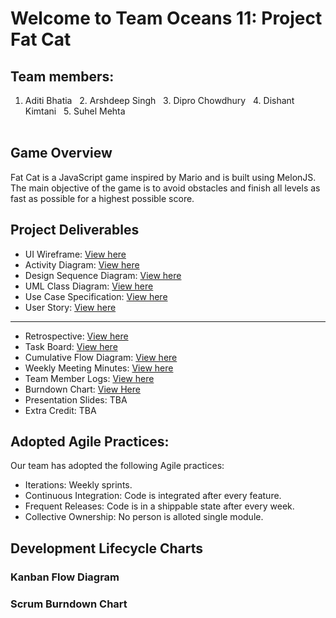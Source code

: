 # Welcome to Team Oceans 11: Project Fat Cat

## Team members:
1. Aditi Bhatia &nbsp;  2. Arshdeep Singh &nbsp; 3. Dipro Chowdhury &nbsp; 4. Dishant Kimtani  &nbsp; 5. Suhel Mehta
<br></br>

## Game Overview
Fat Cat is a JavaScript game inspired by Mario and is built using MelonJS. The main objective of the game is to avoid obstacles and finish all levels as fast as possible for a highest possible score. 
## Project Deliverables
* UI Wireframe: [View here](https://github.com/nguyensjsu/cmpe202-oceans11/tree/master/Project%20Deliverables/UI%20Wireframes)
* Activity Diagram: [View here](https://github.com/nguyensjsu/cmpe202-oceans11/tree/master/Project%20Deliverables/Activity%20Diagram)
* Design Sequence Diagram: [View here](https://github.com/nguyensjsu/cmpe202-oceans11/tree/master/Project%20Deliverables/Design%20Sequence%20Diagram)
* UML Class Diagram: [View here](https://github.com/nguyensjsu/cmpe202-oceans11/tree/master/Project%20Deliverables/Team%20-%20UML%20Class%20Diagram%20)
* Use Case Specification: [View here](https://github.com/nguyensjsu/cmpe202-oceans11/tree/master/Project%20Deliverables/Use%20Case%20Specification)
* User Story: [View here](https://github.com/nguyensjsu/cmpe202-oceans11/tree/master/Project%20Deliverables/User%20Story)
---
* Retrospective: [View here]( https://github.com/nguyensjsu/cmpe202-oceans11/blob/master/Project%20Deliverables/Retrospective.md)
* Task Board: [View here](https://github.com/nguyensjsu/cmpe202-oceans11/projects/1)
* Cumulative Flow Diagram: [View here](https://docs.google.com/spreadsheets/d/1DUSk8EHJiDXbjKezvUhB_dygtkIgzJfhuiswx0WiZTI/edit?usp=sharing)
* Weekly Meeting Minutes: [View here](https://github.com/nguyensjsu/cmpe202-oceans11/tree/master/Wiki/Weekly%20Minutes)
* Team Member Logs: [View here](https://github.com/nguyensjsu/cmpe202-oceans11/tree/master/Wiki)
* Burndown Chart: [View Here](https://docs.google.com/spreadsheets/d/1FjIgMo-5ygs1MUncWdux56Sz-x2LB5rapKpifeBU1bw/edit?usp=sharing)
* Presentation Slides: TBA
* Extra Credit: TBA

## Adopted Agile Practices:
Our team has adopted the following Agile practices:

* Iterations: Weekly sprints.
* Continuous Integration: Code is integrated after every feature.
* Frequent Releases: Code is in a shippable state after every week.
* Collective Ownership: No person is alloted single module.

## Development Lifecycle Charts
### Kanban Flow Diagram

### Scrum Burndown Chart

